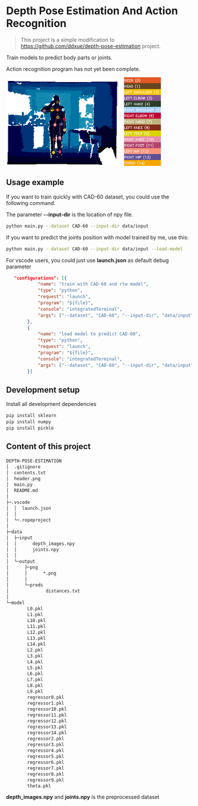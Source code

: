 # Depth Pose Estimation And Action Recognition
> This project is a simple modification to https://github.com/ddxue/depth-pose-estimation project.

Train models to predict body parts or joints.

Action recognition program has not yet been complete.

![](header.png)

## Usage example

If you want to train quickly with CAD-60 dataset, you could use the following command.

The parameter **--input-dir** is the location of npy file.
```sh
python main.py --dataset CAD-60 --input-dir data/input
```
If you want to predict the joints position with model trained by me, use this:
```sh
python main.py --dataset CAD-60 --input-dir data/input --load-model
```

For vscode users, you could just use **launch.json** as default debug parameter
```json
   "configurations": [{
            "name": "train with CAD-60 and rtw model",
            "type": "python",
            "request": "launch",
            "program": "${file}",
            "console": "integratedTerminal",
            "args": ["--dataset", "CAD-60", "--input-dir", "data/input"]
        },
        {
            "name": "load model to predict CAD-60",
            "type": "python",
            "request": "launch",
            "program": "${file}",
            "console": "integratedTerminal",
            "args": ["--dataset", "CAD-60", "--input-dir", "data/input", "--load-model"]
        }]        
```
## Development setup

Install all development dependencies 

```sh
pip install sklearn
pip install numpy
pip install pickle
```

## Content of this project
```
DEPTH-POSE-ESTIMATION
│  .gitignore
│  contents.txt
│  header.png
│  main.py
│  README.md
│  
├─.vscode
│  │  launch.json
│  │  
│  └─.ropeproject
│          
├─data
│  ├─input
│  │      depth_images.npy
│  │      joints.npy
│  │      
│  └─output
│      ├─png
│      │      *.png
│      │      
│      └─preds
│              distances.txt
│              
└─model
        L0.pkl
        L1.pkl
        L10.pkl
        L11.pkl
        L12.pkl
        L13.pkl
        L14.pkl
        L2.pkl
        L3.pkl
        L4.pkl
        L5.pkl
        L6.pkl
        L7.pkl
        L8.pkl
        L9.pkl
        regressor0.pkl
        regressor1.pkl
        regressor10.pkl
        regressor11.pkl
        regressor12.pkl
        regressor13.pkl
        regressor14.pkl
        regressor2.pkl
        regressor3.pkl
        regressor4.pkl
        regressor5.pkl
        regressor6.pkl
        regressor7.pkl
        regressor8.pkl
        regressor9.pkl
        theta.pkl
```
**depth_images.npy** and **joints.npy** is the preprocessed dataset
